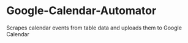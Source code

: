 # Google-Calendar-Automator
Scrapes calendar events from table data and uploads them to Google Calendar

